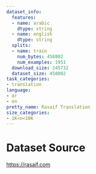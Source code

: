 ```yaml
---
dataset_info:
  features:
  - name: arabic
    dtype: string
  - name: english
    dtype: string
  splits:
  - name: train
    num_bytes: 458802
    num_examples: 1951
  download_size: 245732
  dataset_size: 458802
task_categories:
- translation
language:
- ar
- en
pretty_name: Rasaif Translation
size_categories:
- 1K<n<10K
---
```

# Dataset Source

https://rasaif.com
